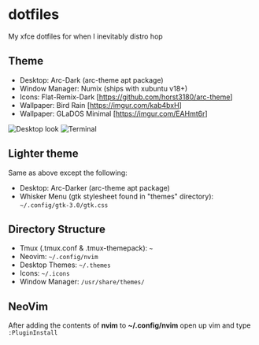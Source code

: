 # dotfiles

My xfce dotfiles for when I inevitably distro hop

## Theme

* Desktop: Arc-Dark (arc-theme apt package)
* Window Manager: Numix (ships with xubuntu v18+)
* Icons: Flat-Remix-Dark [<https://github.com/horst3180/arc-theme>]
* Wallpaper: Bird Rain [<https://imgur.com/kab4bxH>]
* Wallpaper: GLaDOS Minimal [<https://imgur.com/EAHmt6r>]

![Desktop look](https://i.imgur.com/SuNLzPE.png)
![Terminal](https://i.imgur.com/JbykP1w.png)

## Lighter theme

Same as above except the following: 

* Desktop: Arc-Darker (arc-theme apt package)
* Whisker Menu (gtk stylesheet found in "themes" directory): `~/.config/gtk-3.0/gtk.css`

## Directory Structure

* Tmux (.tmux.conf & .tmux-themepack): `~` 
* Neovim: `~/.config/nvim`
* Desktop Themes: `~/.themes`
* Icons: `~/.icons`
* Window Manager: `/usr/share/themes/` 

## NeoVim

After adding the contents of **nvim** to **~/.config/nvim** open up vim and type `:PluginInstall`

